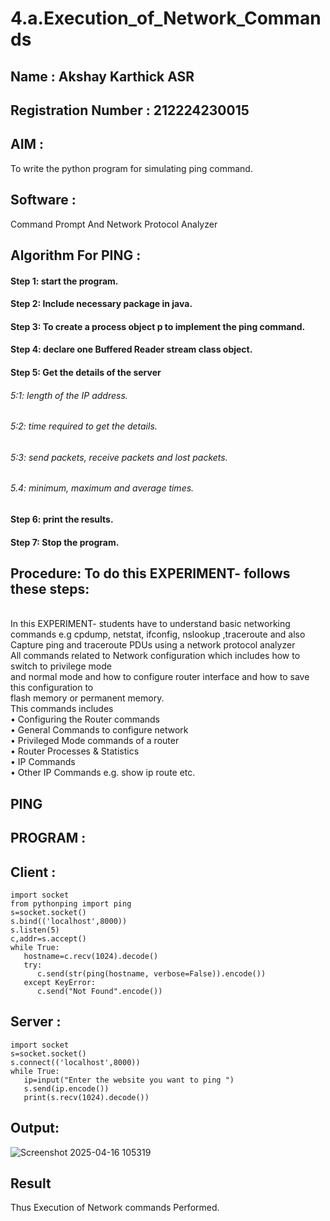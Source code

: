 # 4.a.Execution_of_Network_Commands
## Name : Akshay Karthick ASR
## Registration Number : 212224230015
## AIM :
To write the python program for simulating ping command.
## Software : 
Command Prompt And Network Protocol Analyzer
## Algorithm For PING :

#### Step 1: start the program.
#### Step 2: Include necessary package in java.
#### Step 3: To create a process object p to implement the ping command.
#### Step 4: declare one Buffered Reader stream class object.
#### Step 5: Get the details of the server
###### 5:1: length of the IP address.
###### 5:2: time required to get the details.
###### 5:3: send packets, receive packets and lost packets.
###### 5.4: minimum, maximum and average times.
#### Step 6: print the results.
#### Step 7: Stop the program.

## Procedure: To do this EXPERIMENT- follows these steps:
<BR>
In this EXPERIMENT- students have to understand basic networking commands e.g cpdump, netstat, ifconfig, nslookup ,traceroute and also Capture ping and traceroute PDUs using a network protocol analyzer 
<BR>
All commands related to Network configuration which includes how to switch to privilege mode
<BR>
and normal mode and how to configure router interface and how to save this configuration to
<BR>
flash memory or permanent memory.
<BR>
This commands includes
<BR>
• Configuring the Router commands
<BR>
• General Commands to configure network
<BR>
• Privileged Mode commands of a router 
<BR>
• Router Processes & Statistics
<BR>
• IP Commands
<BR>
• Other IP Commands e.g. show ip route etc.
<BR>

## PING
## PROGRAM :
## Client :
```
import socket
from pythonping import ping
s=socket.socket()
s.bind(('localhost',8000))
s.listen(5)
c,addr=s.accept()
while True:
   hostname=c.recv(1024).decode()
   try:
      c.send(str(ping(hostname, verbose=False)).encode())
   except KeyError:
      c.send("Not Found".encode())
```
## Server :
```
import socket
s=socket.socket()
s.connect(('localhost',8000))
while True:
   ip=input("Enter the website you want to ping ")
   s.send(ip.encode())
   print(s.recv(1024).decode())
```

## Output: 
![Screenshot 2025-04-16 105319](https://github.com/user-attachments/assets/34fd5dbc-f52f-4605-bc87-eb50b7163eed)

## Result
Thus Execution of Network commands Performed.
